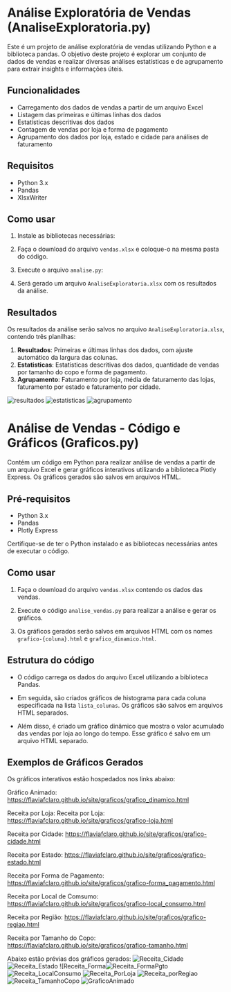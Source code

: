 # Análise Exploratória de Vendas (AnaliseExploratoria.py)

Este é um projeto de análise exploratória de vendas utilizando Python e a biblioteca pandas. O objetivo deste projeto é explorar um conjunto de dados de vendas e realizar diversas análises estatísticas e de agrupamento para extrair insights e informações úteis.

## Funcionalidades

- Carregamento dos dados de vendas a partir de um arquivo Excel
- Listagem das primeiras e últimas linhas dos dados
- Estatísticas descritivas dos dados
- Contagem de vendas por loja e forma de pagamento
- Agrupamento dos dados por loja, estado e cidade para análises de faturamento

## Requisitos

- Python 3.x
- Pandas
- XlsxWriter

## Como usar

1. Instale as bibliotecas necessárias:

2. Faça o download do arquivo `vendas.xlsx` e coloque-o na mesma pasta do código.

3. Execute o arquivo `analise.py`:

4. Será gerado um arquivo `AnaliseExploratoria.xlsx` com os resultados da análise.

## Resultados

Os resultados da análise serão salvos no arquivo `AnaliseExploratoria.xlsx`, contendo três planilhas:

1. **Resultados**: Primeiras e últimas linhas dos dados, com ajuste automático da largura das colunas.
2. **Estatisticas**: Estatísticas descritivas dos dados, quantidade de vendas por tamanho do copo e forma de pagamento.
3. **Agrupamento**: Faturamento por loja, média de faturamento das lojas, faturamento por estado e faturamento por cidade.

![resultados](https://github.com/Flaviafclaro/Portifolio/assets/93830753/255df5d6-ec77-483b-95a1-0582d224217b)
![estatisticas](https://github.com/Flaviafclaro/Portifolio/assets/93830753/4b1e7974-e72e-4c93-a1a3-e6286d6127bd)
![agrupamento](https://github.com/Flaviafclaro/Portifolio/assets/93830753/2dfecf45-ec01-47de-809b-f782a7b5731d)

# Análise de Vendas - Código e Gráficos (Graficos.py)

Contém um código em Python para realizar análise de vendas a partir de um arquivo Excel e gerar gráficos interativos utilizando a biblioteca Plotly Express. Os gráficos gerados são salvos em arquivos HTML.

## Pré-requisitos

- Python 3.x
- Pandas
- Plotly Express

Certifique-se de ter o Python instalado e as bibliotecas necessárias antes de executar o código.

## Como usar

1. Faça o download do arquivo `vendas.xlsx` contendo os dados das vendas.

2. Execute o código `analise_vendas.py` para realizar a análise e gerar os gráficos.

3. Os gráficos gerados serão salvos em arquivos HTML com os nomes `grafico-{coluna}.html` e `grafico_dinamico.html`.

## Estrutura do código

- O código carrega os dados do arquivo Excel utilizando a biblioteca Pandas.

- Em seguida, são criados gráficos de histograma para cada coluna especificada na lista `lista_colunas`. Os gráficos são salvos em arquivos HTML separados.

- Além disso, é criado um gráfico dinâmico que mostra o valor acumulado das vendas por loja ao longo do tempo. Esse gráfico é salvo em um arquivo HTML separado.

## Exemplos de Gráficos Gerados

Os gráficos interativos estão hospedados nos links abaixo:

Gráfico Animado: https://flaviafclaro.github.io/site/graficos/grafico_dinamico.html

Receita por Loja: Receita por Loja: https://flaviafclaro.github.io/site/graficos/grafico-loja.html

Receita por Cidade: https://flaviafclaro.github.io/site/graficos/grafico-cidade.html

Receita por Estado: https://flaviafclaro.github.io/site/graficos/grafico-estado.html

Receita por Forma de Pagamento: https://flaviafclaro.github.io/site/graficos/grafico-forma_pagamento.html

Receita por Local de Comsumo: https://flaviafclaro.github.io/site/graficos/grafico-local_consumo.html

Receita por Região: https://flaviafclaro.github.io/site/graficos/grafico-regiao.html

Receita por Tamanho do Copo: https://flaviafclaro.github.io/site/graficos/grafico-tamanho.html

Abaixo estão prévias dos gráficos gerados:
![Receita_Cidade](https://github.com/Flaviafclaro/Portifolio/assets/93830753/52d605cc-4712-4889-b2dc-d81da3ac50be)
![Receita_Estado](https://github.com/Flaviafclaro/Portifolio/assets/93830753/6041d009-21da-477d-883b-87697dc0a5a7)
![Receita_Forma![Receita_FormaPgto](https://github.com/Flaviafclaro/Portifolio/assets/93830753/110d73eb-b2b9-4a92-9820-aab7993795a0)
![Receita_LocalConsumo](https://github.com/Flaviafclaro/Portifolio/assets/93830753/f7a34e46-6ef9-4451-80ff-b96462b6c42a)
![Receita_PorLoja](https://github.com/Flaviafclaro/Portifolio/assets/93830753/efb08af4-871a-440f-a6b2-81f631066746)
![Receita_porRegiao](https://github.com/Flaviafclaro/Portifolio/assets/93830753/a3ad01fe-388c-49d6-8aa5-9347316520b2)
![Receita_TamanhoCopo](https://github.com/Flaviafclaro/Portifolio/assets/93830753/d42ebf25-936d-433b-ab94-46da3bd47f40)
![GraficoAnimado](https://github.com/Flaviafclaro/Portifolio/assets/93830753/e06450f5-02e0-4f47-b25d-cb9f2f2f2bb1)
